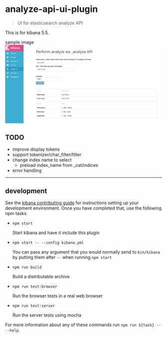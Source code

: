 # analyze-api-ui-plugin

> UI for elasticsearch analyze API

This is for kibana 5.5.

sample image
![Sample image](./sample_image.png)

## TODO 

* improve display tokens
* support tokenizer/char_filter/filter
* change index name to select
    * preload index_name from _cat/indices
* error handling


---

## development

See the [kibana contributing guide](https://github.com/elastic/kibana/blob/master/CONTRIBUTING.md) for instructions setting up your development environment. Once you have completed that, use the following npm tasks.

  - `npm start`

    Start kibana and have it include this plugin

  - `npm start -- --config kibana.yml`

    You can pass any argument that you would normally send to `bin/kibana` by putting them after `--` when running `npm start`

  - `npm run build`

    Build a distributable archive

  - `npm run test:browser`

    Run the browser tests in a real web browser

  - `npm run test:server`

    Run the server tests using mocha

For more information about any of these commands run `npm run ${task} -- --help`.
